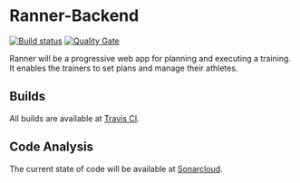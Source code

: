 # Ranner-Backend
[![Build status](https://api.travis-ci.org/Valor-mmm/Ranner-Backend.svg?branch=master)](https://travis-ci.org/Valor-mmm/Ranner-Backend) [![Quality Gate](https://sonarcloud.io/api/project_badges/measure?project=valor.ranner&metric=alert_status)](https://sonarcloud.io/dashboard/index/valor.ranner)


Ranner will be a progressive web app for planning and executing a training.
It enables the trainers to set plans and manage their athletes.

## Builds
All builds are available at [Travis CI](https://travis-ci.org/Valor-mmm/Ranner-Backend).

## Code Analysis
The current state of code will be available at [Sonarcloud](https://sonarcloud.io/dashboard?id=valor.ranner).
